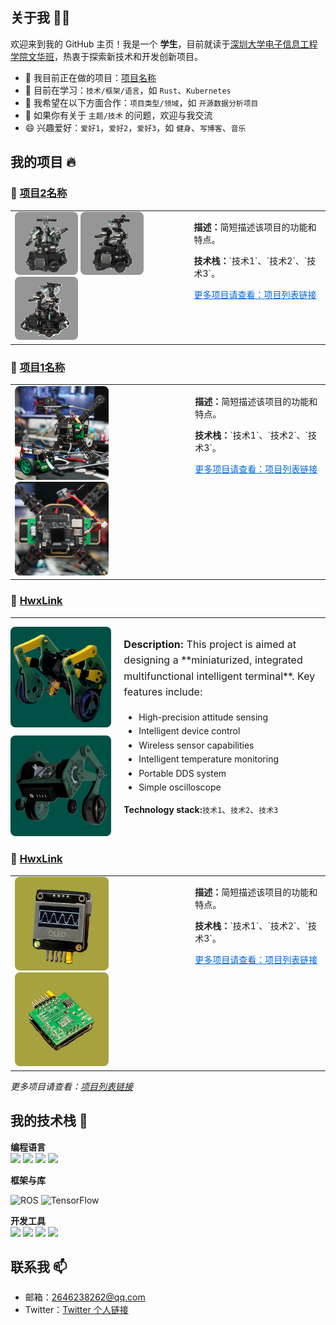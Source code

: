 ## 关于我 🙋‍♂️
欢迎来到我的 GitHub 主页！我是一个 **学生**，目前就读于[深圳大学电子信息工程学院文华班](https://ceie.szu.edu.cn/index.htm)，热衷于探索新技术和开发创新项目。

- 🔭 我目前正在做的项目：[项目名称](项目链接)
- 🌱 目前在学习：`技术/框架/语言`，如 `Rust`、`Kubernetes`
- 👯 我希望在以下方面合作：`项目类型/领域`，如 `开源数据分析项目`
- 💬 如果你有关于 `主题/技术` 的问题，欢迎与我交流
- 😄 兴趣爱好：`爱好1`，`爱好2`，`爱好3`，如 `健身`、`写博客`、`音乐`


## 我的项目 🔥

### 🌟 [项目2名称](项目链接)

<table>
  <tr>
    <td style="vertical-align: top;">
      <img src="images/Sentry_V1.png" alt="真实图像" width="101" style="border-radius: 8px;">
      <img src="images/Sentry_V2.png" alt="模拟图像" width="101" style="border-radius: 8px;">
      <img src="images/Sentry_V3.png" alt="模拟图像" width="101" style="border-radius: 8px;">
    </td>
    <td style="vertical-align: top; padding-left: 20px;">
      <p><strong>描述：</strong>简短描述该项目的功能和特点。</p>
      <p><strong>技术栈：</strong>`技术1`、`技术2`、`技术3`。</p>
      <p><a href="项目列表链接" style="color: #0366d6;">更多项目请查看：项目列表链接</a></p>
    </td>
  </tr>
</table>

### 🌟 [项目1名称](项目链接)

<table>
  <tr>
    <td style="vertical-align: top;">
      <img src="images/Drone.jpg" alt="真实图像" width="150" style="border-radius: 8px; margin-right: 10px;">
      <img src="images/Drone_close.jpg" alt="模拟图像" width="150" style="border-radius: 8px;">
    </td>
    <td style="vertical-align: top; padding-left: 20px;">
      <p><strong>描述：</strong>简短描述该项目的功能和特点。</p>
      <p><strong>技术栈：</strong>`技术1`、`技术2`、`技术3`。</p>
      <p><a href="项目列表链接" style="color: #0366d6;">更多项目请查看：项目列表链接</a></p>
    </td>
  </tr>
</table>

### 🌟 [HwxLink](https://github.com/hwwx/HwxLink)
---
<div style="display: flex; align-items: flex-start; gap: 20px; margin-top: 10px;">
  <div style="flex: 1;">
    <img src="images/leg_real_LE_auto_x4.jpg" alt="真实图像" width="200" style="border-radius: 8px; margin-bottom: 10px;">
    <img src="images/leg_sim.png" alt="模拟图像" width="200" style="border-radius: 8px;">
  </div>
  <div style="flex: 2;">
    <p style="font-size: 1rem; line-height: 1.6;"><strong>Description:</strong> This project is aimed at designing a **miniaturized, integrated multifunctional intelligent terminal**. Key features include:</p>
    <ul style="line-height: 1.6;">
      <li>High-precision attitude sensing</li>
      <li>Intelligent device control</li>
      <li>Wireless sensor capabilities</li>
      <li>Intelligent temperature monitoring</li>
      <li>Portable DDS system</li>
      <li>Simple oscilloscope</li>
    </ul>
    <p style="margin-top: 10px;"><strong>Technology stack:</strong><code>技术1</code>、<code>技术2</code>、<code>技术3</code></p>
  </div>
</div>


### 🌟 [HwxLink](https://github.com/hwwx/HwxLink)

<table>
  <tr>
    <td style="vertical-align: top;">
      <img src="images/HwxLink.jpg" alt="真实图像" width="150" style="border-radius: 8px; margin-right: 10px;">
      <img src="images/HwxLink_PCB.jpg" alt="模拟图像" width="150" style="border-radius: 8px;">
    </td>
    <td style="vertical-align: top; padding-left: 20px;">
      <p><strong>描述：</strong>简短描述该项目的功能和特点。</p>
      <p><strong>技术栈：</strong>`技术1`、`技术2`、`技术3`。</p>
      <p><a href="项目列表链接" style="color: #0366d6;">更多项目请查看：项目列表链接</a></p>
    </td>
  </tr>
</table>




*更多项目请查看：[项目列表链接](https://github.com/yourusername?tab=repositories)*

## 我的技术栈 🚀

**编程语言**  
<img src="https://img.shields.io/badge/Python-3776AB?style=flat-square&logo=python&logoColor=white" height="30">
<img src="https://img.shields.io/badge/C-A8B9CC?style=flat-square&logo=c&logoColor=white" height="30">
<img src="https://img.shields.io/badge/MATLAB-0076A8?style=flat-square&logo=Mathworks&logoColor=white" height="30">
<img src="https://img.shields.io/badge/C%2B%2B-00599C?style=flat-square&logo=c%2B%2B&logoColor=white" height="30">


**框架与库** 

![ROS](https://img.shields.io/badge/ROS-22314E?style=for-the-badge&logo=ros&logoColor=white) 
![TensorFlow](https://img.shields.io/badge/TensorFlow-FF6F00?style=for-the-badge&logo=tensorflow&logoColor=white)

**开发工具**  
<img src="https://img.shields.io/badge/Git-F05032?style=flat-square&logo=git&logoColor=white" height="30">
<img src="https://img.shields.io/badge/VS%20Code-007ACC?style=flat-square&logo=visual-studio-code&logoColor=white" height="30">
<img src="https://img.shields.io/badge/Fusion%20360-FF6719?style=flat-square&logo=autodesk&logoColor=white" height="30">
<img src="https://img.shields.io/badge/Keil-1C6CAB?style=flat-square&logo=arm&logoColor=white" height="30">

## 联系我 📫
- 邮箱：2646238262@qq.com
- Twitter：[Twitter 个人链接](https://twitter.com/yourusername)